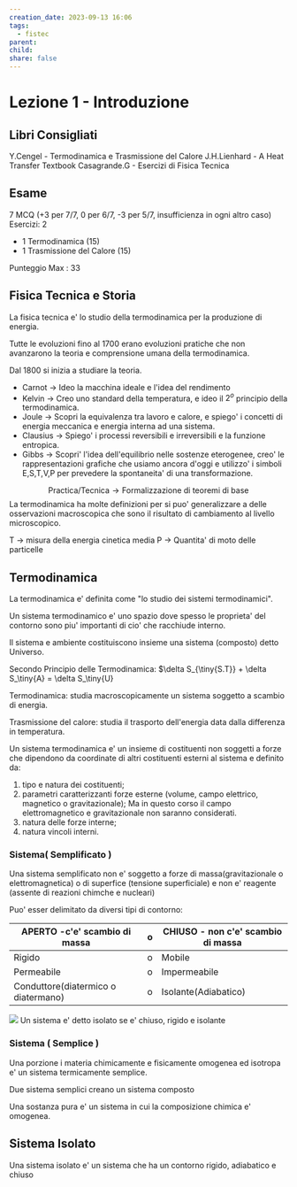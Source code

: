 ```yaml
---
creation_date: 2023-09-13 16:06
tags:
  - fistec
parent: 
child: 
share: false
---
```

# Lezione 1 - Introduzione

## Libri Consigliati

Y.Cengel - Termodinamica e Trasmissione del Calore
J.H.Lienhard - A Heat Transfer Textbook
Casagrande.G - Esercizi di Fisica Tecnica

## Esame

7 MCQ (+3 per 7/7, 0 per 6/7, -3 per 5/7, insufficienza in ogni altro caso)
Esercizi: 2
- 1 Termodinamica (15)
- 1 Trasmissione del Calore (15)

Punteggio Max : 33

## Fisica Tecnica e Storia

La fisica tecnica e' lo studio della termodinamica per la produzione di energia.

Tutte le evoluzioni fino al 1700 erano evoluzioni pratiche che non avanzarono la teoria e comprensione umana della termodinamica.

Dal 1800 si inizia a studiare la teoria.

- Carnot -> Ideo la macchina ideale e l'idea del rendimento
- Kelvin -> Creo uno standard della temperatura, e ideo il $2^o$ principio della termodinamica.
- Joule -> Scopri la equivalenza tra lavoro e calore, e spiego' i concetti di energia meccanica e energia interna ad una sistema.
- Clausius -> Spiego' i processi reversibili e irreversibili e la funzione entropica.
- Gibbs -> Scopri' l'idea dell'equilibrio nelle sostenze eterogenee, creo' le rappresentazioni grafiche che usiamo ancora d'oggi e utilizzo' i simboli E,S,T,V,P per prevedere la spontaneita' di una transformazione.

$$
\text{Practica/Tecnica} \rightarrow \text{Formalizzazione di teoremi di base}
$$
La termodinamica ha molte definizioni per si puo' generalizzare a delle osservazioni macroscopica che sono il risultato di cambiamento al livello microscopico.

T -> misura della energia cinetica media
P -> Quantita' di moto delle particelle

## Termodinamica

La termodinamica e' definita come "lo studio dei sistemi termodinamici".

Un sistema termodinamico e' uno spazio dove spesso le proprieta' del contorno sono piu' importanti di cio' che racchiude interno.

Il sistema e ambiente costituiscono insieme una sistema (composto) detto Universo.

Secondo Principio delle Termodinamica: $\delta S_{\tiny{S.T}} + \delta S_\tiny{A} = \delta S_\tiny{U}

Termodinamica: studia macroscopicamente un sistema soggetto a scambio di energia.

Trasmissione del calore: studia il trasporto dell'energia data dalla differenza in temperatura.


Un sistema termodinamica e' un insieme di costituenti non soggetti a forze che dipendono da coordinate di altri costituenti esterni al sistema e definito da:
1. tipo e natura dei costituenti;
2. parametri caratterizzanti forze esterne (volume, campo
elettrico, magnetico o gravitazionale); Ma in questo corso il campo elettromagnetico e gravitazionale non saranno considerati.
3. natura delle forze interne;
4. natura vincoli interni.

### Sistema( __Semplificato__ )

Una sistema semplificato non e' soggetto a forze di massa(gravitazionale o elettromagnetica) o di superfice (tensione superficiale) e non e' reagente (assente di reazioni chimche e nucleari)

Puo' esser delimitato da diversi tipi di contorno:

| APERTO -c'e' scambio di massa       | o   | CHIUSO - non c'e' scambio di massa |
| ----------------------------------- | --- | ---------------------------------- |
| Rigido                              | o   | Mobile                             |
| Permeabile                          | o   | Impermeabile                       |
| Conduttore(diatermico o diatermano) | o   | Isolante(Adiabatico)                                   |
![](Drawing%202023-09-13%2019.54.37.excalidraw.png)
Un sistema e' detto isolato se e' chiuso, rigido e isolante

### Sistema ( __Semplice__ )

Una porzione i materia chimicamente e fisicamente omogenea ed isotropa e' un sistema termicamente semplice.

Due sistema semplici creano un sistema composto

Una sostanza pura  e' un sistema in cui la composizione chimica e' omogenea.

## Sistema Isolato

Una sistema isolato e' un sistema che ha un contorno rigido, adiabatico e chiuso